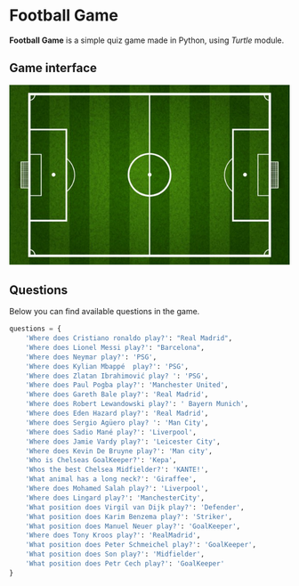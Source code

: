 <h1>Football Game</h1>

**Football Game** is a simple quiz game made in Python, using *Turtle* module.

<h2>Game interface</h2>

<img src="pitchImg.jpg" alt="Screen from game">

<h2>Questions</h2>

Below you can find available questions in the game.

```python
questions = {
    'Where does Cristiano ronaldo play?': "Real Madrid",
    'Where does Lionel Messi play?': "Barcelona",
    'Where does Neymar play?': 'PSG',
    'Where does Kylian Mbappé  play?': 'PSG',
    'Where does Zlatan Ibrahimović play? ': 'PSG',
    'Where does Paul Pogba play?': 'Manchester United',
    'Where does Gareth Bale play?': 'Real Madrid',
    'Where does Robert Lewandowski play?': ' Bayern Munich',
    'Where does Eden Hazard play?': 'Real Madrid',
    'Where does Sergio Agüero play? ': 'Man City',
    'Where does Sadio Mané play?': 'Liverpool',
    'Where does Jamie Vardy play?': 'Leicester City',
    'Where does Kevin De Bruyne play?': 'Man city',
    'Who is Chelseas GoalKeeper?': 'Kepa',
    'Whos the best Chelsea Midfielder?': 'KANTE!',
    'What animal has a long neck?': 'Giraffee',
    'Where does Mohamed Salah play?': 'Liverpool',
    'Where does Lingard play?': 'ManchesterCity',
    'What position does Virgil van Dijk play?': 'Defender',
    'What position does Karim Benzema play?': 'Striker',
    'What position does Manuel Neuer play?': 'GoalKeeper',
    'Where does Tony Kroos play?': 'RealMadrid',
    'What position does Peter Schmeichel play?': 'GoalKeeper',
    'What position does Son play?': 'Midfielder',
    'What position does Petr Cech play?': 'GoalKeeper'
}
```